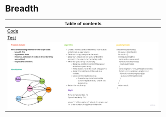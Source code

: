 # Breadth

|Table of contents|
|-----------------|
|[Code](./Graph.js)|
|[Test](./graph-breadth-first.test)|
|![Whiteboard](./Breadth.png)|
